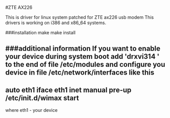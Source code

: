#ZTE AX226

This is driver for linux system patched for ZTE ax226 usb modem
This drivers is working on i386 and x86_64 systems.

###installation
make
make install

###additional information
If you want to enable your device during system boot add 'drxvi314 ' to the end of file /etc/modules
and configure you device in file  /etc/network/interfaces like this
-----
auto eth1
iface eth1 inet manual
pre-up /etc/init.d/wimax start
----
where eth1 - your device 